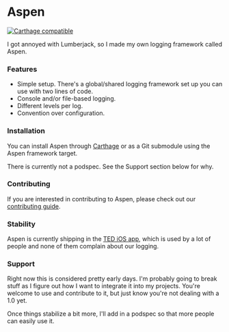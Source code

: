 # Aspen

[![Carthage compatible](https://img.shields.io/badge/Carthage-compatible-4BC51D.svg?style=flat)](https://github.com/Carthage/Carthage)

I got annoyed with Lumberjack, so I made my own logging framework called Aspen.

### Features

* Simple setup. There's a global/shared logging framework set up you can use with two lines of code.
* Console and/or file-based logging.
* Different levels per log.
* Convention over configuration.

### Installation

You can install Aspen through [Carthage][c] or as a Git submodule using the Aspen framework target.

There is currently not a podspec. See the Support section below for why.

### Contributing

If you are interested in contributing to Aspen, please check out our [contributing guide][contributing].

### Stability

Aspen is currently shipping in the [TED iOS app][ted], which is used by a lot of people and none of
them complain about our logging.

### Support

Right now this is considered pretty early days. I'm probably going to break stuff as I figure out
how I want to integrate it into my projects. You're welcome to use and contribute to it, but just
know you're not dealing with a 1.0 yet.

Once things stabilize a bit more, I'll add in a podspec so that more people can easily use it.


[c]: https://github.com/Carthage/Carthage
[cp]: http://cocoapods.org
[contributing]: https://github.com/justin/Aspen/blob/master/.github/CONTRIBUTING.md
[ted]: https://ted.com

